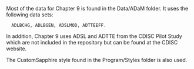Most of the data for Chapter 9 is found in the Data/ADaM folder. It uses the following data sets:

      ADLBCHG, ADLBGEN, ADSLMOD, ADTTEEFF.
In addition, Chapter 9 uses ADSL and ADTTE from the CDISC Pilot Study which are not included in the repository but can be found at the CDISC website.

The CustomSapphire style found in the Program/Styles folder is also used.
